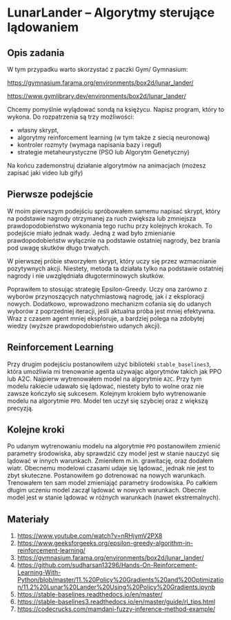 # LunarLander – Algorytmy sterujące lądowaniem

## Opis zadania

W tym przypadku warto skorzystać z paczki Gym/ Gymnasium:

https://gymnasium.farama.org/environments/box2d/lunar_lander/

https://www.gymlibrary.dev/environments/box2d/lunar_lander/

Chcemy pomyślnie wylądować sondą na księżycu. Napisz program, który to wykona. Do
rozpatrzenia są trzy możliwości:

- własny skrypt,
- algorytmy reinforcement learning (w tym także z siecią neuronową)
- kontroler rozmyty (wymaga napisania bazy i reguł)
- strategie metaheurystyczne (PSO lub Algorytm Genetyczny)

Na końcu zademonstruj działanie algorytmów na animacjach (możesz zapisać jaki video lub
gify)

## Pierwsze podejście

W moim pierwszym podejściu spróbowałem samemu napisać skrypt, który na podstawie nagrody otrzymanej
za ruch zwiększa lub zmniejsza prawdopodobieństwo wykonania tego ruchu przy kolejnych krokach.
To podejście miało jednak wady. Jedną z wad było zmienianie prawdopodobieństw wyłącznie na podstawie
ostatniej nagrody, bez brania pod uwagę skutków długo trwałych.

W pierwszej próbie stworzyłem skrypt, który uczy się przez wzmacnianie pozytywnych akcji.
Niestety, metoda ta działała tylko na podstawie ostatniej nagrody
i nie uwzględniała długoterminowych skutków.

Poprawiłem to stosując strategię Epsilon-Greedy. Uczy ona zarówno z wyborów
przynoszących natychmiastową nagrodę, jak i z eksploracji nowych.
Dodatkowo, wprowadzono mechanizm cofania się do udanych wyborów z
poprzedniej iteracji, jeśli aktualna próba jest mniej efektywna.
Wraz z czasem agent mniej eksploruje, a bardziej polega na
zdobytej wiedzy (wyższe prawdopodobieństwo udanych akcji).

## Reinforcement Learning

Przy drugim podejściu postanowiłem użyć biblioteki `stable_baselines3`, która umożliwia mi trenowanie
agenta używając algorytmów takich jak PPO lub A2C. Najpierw wytrenowałem model na algorytmie `A2C`.
Przy tym modelu rakiecie udawało się lądować, niestety było to wolne oraz nie zawsze kończyło się sukcesem.
Kolejnym krokiem było wytrenowanie modelu na algorytmie `PPO`. Model ten uczył się szybciej oraz z większą
precyzją.

## Kolejne kroki

Po udanym wytrenowaniu modelu na algorytmie `PPO` postanowiłem zmienić parametry środowiska, aby sprawdzić
czy model jest w stanie nauczyć się lądować w innych warunkach. Zmieniłem m.in. grawitację, oraz dodałem wiatr. Obecnemu modelowi czasami udaje się lądować, jednak nie jest to zbyt skuteczne. Postanowiłem go dotrenować na nowych warunkach. Trenowałem ten sam model zmieniająć parametry środowiska. Po całkiem długim uczeniu model zaczął lądować w nowych warunkach. Obecnie model jest w stanie lądować w różnych warunkach (nawet ekstremalnych).

## Materiały

1. https://www.youtube.com/watch?v=nRHjymV2PX8
2. https://www.geeksforgeeks.org/epsilon-greedy-algorithm-in-reinforcement-learning/
3. https://gymnasium.farama.org/environments/box2d/lunar_lander/
4. https://github.com/sudharsan13296/Hands-On-Reinforcement-Learning-With-Python/blob/master/11.%20Policy%20Gradients%20and%20Optimization/11.2%20Lunar%20Lander%20Using%20Policy%20Gradients.ipynb
5. https://stable-baselines.readthedocs.io/en/master/
6. https://stable-baselines3.readthedocs.io/en/master/guide/rl_tips.html
7. https://codecrucks.com/mamdani-fuzzy-inference-method-example/
